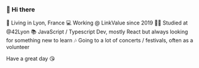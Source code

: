 ### 👋 Hi there

📍 Living in Lyon, France
💻 Working @ LinkValue since 2019
👨‍🏫 Studied at @42Lyon
📚 JavaScript / Typescript Dev, mostly React but always looking for something new to learn
🎶 Going to a lot of concerts / festivals, often as a volunteer

Have a great day 😘

<!--
**martinschneider01/martinschneider01** is a ✨ _special_ ✨ repository because its `README.md` (this file) appears on your GitHub profile.

Here are some ideas to get you started:

- 🔭 I’m currently working on ...
- 🌱 I’m currently learning ...
- 👯 I’m looking to collaborate on ...
- 🤔 I’m looking for help with ...
- 💬 Ask me about ...
- 📫 How to reach me: ...
- 😄 Pronouns: ...
- ⚡ Fun fact: ...
-->
